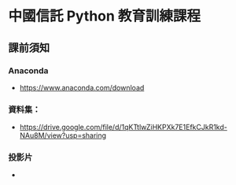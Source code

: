 # 中國信託 Python 教育訓練課程

## 課前須知
### Anaconda
- https://www.anaconda.com/download

### 資料集：
- https://drive.google.com/file/d/1qKTtlwZiHKPXk7E1EfkCJkR1kd-NAu8M/view?usp=sharing

### 投影片
- 
